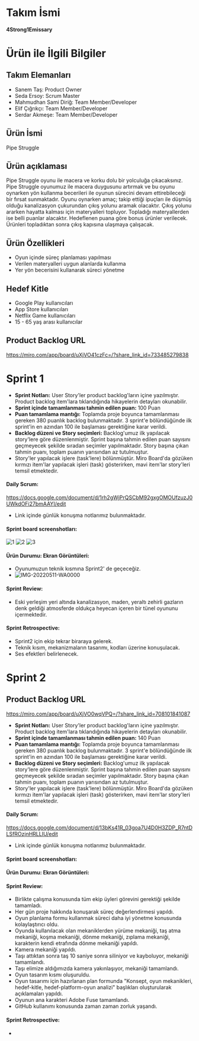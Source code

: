 # Takım İsmi
#### 4Strong1Emissary
# Ürün ile İlgili Bilgiler
## Takım Elemanları
- Sanem Taş: Product Owner
- Seda Ersoy: Scrum Master
- Mahmudhan Sami Diriğ: Team Member/Developer
- Elif Çığrıkçı: Team Member/Developer
- Serdar Akmeşe: Team Member/Developer
## Ürün İsmi
Pipe Struggle
## Ürün açıklaması
Pipe Struggle oyunu ile macera ve korku dolu bir yolculuğa çıkacaksınız. Pipe Struggle oyunumuz ile macera duygusunu artırmak ve bu oyunu oynarken yön kullanma becerileri ile oyunun sürecini devam ettirebileceği bir fırsat sunmaktadır. Oyunu oynarken amaç; takip ettiği ipuçları ile düşmüş olduğu kanalizasyon çukurundan çıkış yolunu aramak olacaktır. Çıkış yolunu ararken hayatta kalması için materyalleri topluyor. Topladığı materyallerden ise belli puanlar alacaktır. Hedeflenen puana göre bonus ürünler verilecek. Ürünleri topladıktan sonra çıkış kapısına ulaşmaya çalışacak. 
## Ürün Özellikleri 
- Oyun içinde süreç planlaması yapılması 
- Verilen materyalleri uygun alanlarda kullanma 
- Yer yön becerisini kullanarak süreci yönetme 
## Hedef Kitle 
- Google Play kullanıcıları 
- App Store kullanıcıları  
- Netflix Game kullanıcıları 
- 15 - 65 yaş arası kullanıcılar
## Product Backlog URL
https://miro.com/app/board/uXjVO41czFc=/?share_link_id=733485279838
# Sprint 1
- **Sprint Notları:** User Story'ler product backlog'ların içine yazılmıştır. Product backlog item'lara tıklandığında hikayelerin detayları okunabilir.
- **Sprint içinde tamamlanması tahmin edilen puan:** 100 Puan
- **Puan tamamlama mantığı:** Toplamda proje boyunca tamamlanması gereken 380 puanlık backlog bulunmaktadır. 3 sprint'e bölündüğünde ilk sprint'in en azından 100 ile başlaması gerektiğine karar verildi.
- **Backlog düzeni ve Story seçimleri:** Backlog'umuz ilk yapılacak story'lere göre düzenlenmiştir. Sprint başına tahmin edilen puan sayısını geçmeyecek şekilde sıradan seçimler yapılmaktadır. Story başına çıkan tahmin puanı, toplam puanın yarısından az tutulmuştur. 
- Story'ler yapılacak işlere (task'lere) bölünmüştür. Miro Board'da gözüken kırmızı item'lar yapılacak işleri (task) gösterirken, mavi item'lar story'leri temsil etmektedir.
#### Daily Scrum: 
https://docs.google.com/document/d/1rh2gWjPrQSCbM92gxgOMOUfzuzJ0UWkdOFi27bmAAYI/edit 
- Link içinde günlük konuşma notlarımız bulunmaktadır. 
#### Sprint board screenshotları: 
![1](https://user-images.githubusercontent.com/104379234/167491718-0ace00a5-bc14-4c05-a095-c60b751d9abe.png)
![2](https://user-images.githubusercontent.com/104379234/167492868-4467c6fc-53af-4bc2-a9a7-121b1b2a5c68.png)
![3](https://user-images.githubusercontent.com/104379234/167491807-3fd93eb3-907d-4fa8-9218-bb5d1de26d7c.png)
#### Ürün Durumu: Ekran Görüntüleri: 
- Oyunumuzun teknik kısmına Sprint2' de geçeceğiz. 
- ![IMG-20220511-WA0000](https://user-images.githubusercontent.com/104379234/167829287-adad76d2-4bba-43b8-826a-4e973affc154.jpg)
#### Sprint Review: 
- Eski yerleşim yeri altında kanalizasyon, maden, yeraltı zehirli gazların denk geldiği atmosferde oldukça heyecan içeren bir tünel oyununu içermektedir. 
#### Sprint Retrospective: 
- Sprint2 için ekip tekrar biraraya gelerek.
- Teknik kısım, mekanizmaların tasarımı, kodları üzerine konuşulacak. 
- Ses efektleri belirlenecek. 
# Sprint 2
## Product Backlog URL
https://miro.com/app/board/uXjVO0wqVPQ=/?share_link_id=708101841087
- **Sprint Notları:** User Story'ler product backlog'ların içine yazılmıştır. Product backlog item'lara tıklandığında hikayelerin detayları okunabilir.
- **Sprint içinde tamamlanması tahmin edilen puan:** 140 Puan
- **Puan tamamlama mantığı:** Toplamda proje boyunca tamamlanması gereken 380 puanlık backlog bulunmaktadır. 3 sprint'e bölündüğünde ilk sprint'in en azından 100 ile başlaması gerektiğine karar verildi.
- **Backlog düzeni ve Story seçimleri:** Backlog'umuz ilk yapılacak story'lere göre düzenlenmiştir. Sprint başına tahmin edilen puan sayısını geçmeyecek şekilde sıradan seçimler yapılmaktadır. Story başına çıkan tahmin puanı, toplam puanın yarısından az tutulmuştur. 
- Story'ler yapılacak işlere (task'lere) bölünmüştür. Miro Board'da gözüken kırmızı item'lar yapılacak işleri (task) gösterirken, mavi item'lar story'leri temsil etmektedir.
#### Daily Scrum: 
https://docs.google.com/document/d/13bKs41R_03goa7U4D0H3ZDP_R7ntDLSfROzjnHRLLIU/edit
- Link içinde günlük konuşma notlarımız bulunmaktadır. 
#### Sprint board screenshotları: 
#### Ürün Durumu: Ekran Görüntüleri:
#### Sprint Review: 
- Birlikte çalışma konusunda tüm ekip üyleri görevini gerektiği şekilde tamamladı.  
- Her gün proje hakkında konuşarak süreç değerlendirmesi yapıldı. 
- Oyun planlama formu kullanmak süreci daha iyi yönetme konusunda kolaylaştırıcı oldu. 
- Oyunda kullanılacak olan mekaniklerden yürüme mekaniği, taş atma mekaniği, koşma mekaniği, dönme mekaniği, zıplama mekaniği,  karakterin kendi etrafında dönme mekaniği yapıldı. 
- Kamera mekaniği yapıldı. 
- Taşı attıktan sonra taş 10 saniye sonra siliniyor ve kayboluyor, mekaniği tamamlandı. 
- Taşı elimize aldığımızda kamera yakınlaşıyor, mekaniği tamamlandı. 
- Oyun tasarım kısmı oluşuruldu. 
- Oyun tasarımı için hazırlanan plan formunda "Konsept, oyun mekanikleri, hedef-kitle, hedef-platform-oyun analizi" başlıkları oluşturularak açıklamaları yapıldı.  
- Oyunun ana karakteri Adobe Fuse tamamlandı. 
- GitHub kullanımı konusunda zaman zaman zorluk yaşandı.   
#### Sprint Retrospective: 
- 
